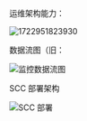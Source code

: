 

运维架构能力：

![1722951823930](https://happychan.oss-cn-shenzhen.aliyuncs.com/img/202408062143888.jpg)

数据流图（旧：

![监控数据流图](https://happychan.oss-cn-shenzhen.aliyuncs.com/img/202408062351230.png)

SCC 部署架构

![SCC 部署](https://happychan.oss-cn-shenzhen.aliyuncs.com/img/202408080006493.png)